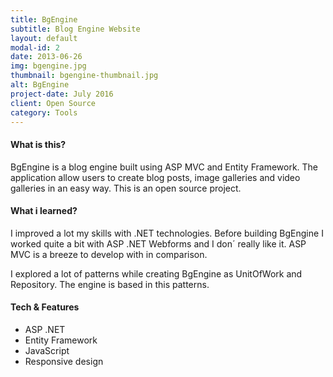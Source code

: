 ```yaml
---
title: BgEngine
subtitle: Blog Engine Website
layout: default
modal-id: 2
date: 2013-06-26
img: bgengine.jpg
thumbnail: bgengine-thumbnail.jpg
alt: BgEngine
project-date: July 2016
client: Open Source
category: Tools
---
```


#### What is this?
BgEngine is a blog engine built using ASP MVC and Entity Framework. The application allow users to create blog posts, image galleries and video galleries in an easy way. This is an open source project.

#### What i learned?
I improved a lot my skills with .NET technologies. Before building BgEngine I worked quite a bit with ASP .NET Webforms and I don´ really like it. ASP MVC is a breeze to develop with in comparison.

I explored a lot of patterns while creating BgEngine as UnitOfWork and Repository. The engine is based in this patterns.

#### Tech & Features
- ASP .NET
- Entity Framework
- JavaScript
- Responsive design